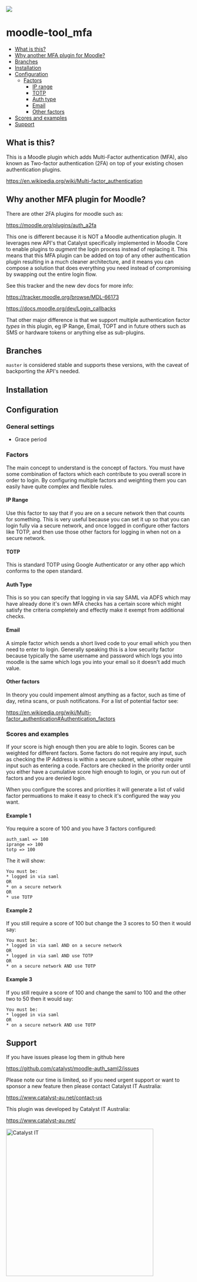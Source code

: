 <a href="https://travis-ci.org/catalyst/moodle-tool_mfa">
<img src="https://travis-ci.org/catalyst/moodle-tool_mfa.svg?branch=master">
</a>

# moodle-tool_mfa

* [What is this?](#what-is-this)
* [Why another MFA plugin for Moodle?](#why-another-mfa-plugin-for-moodle)
* [Branches](#branches)
* [Installation](#installation)
* [Configuration](#configuration)
  * [Factors](#factors)
    * [IP range](#ip-range)
    * [TOTP](#totp)
    * [Auth type](#auth-type)
    * [Email](#email)
    * [Other factors](#other-factors)
* [Scores and examples](#scores-and-examples)
* [Support](#support)

## What is this?

This is a Moodle plugin which adds Multi-Factor authentication (MFA), also known as Two-factor authentication (2FA) on top of your existing chosen authentication plugins.

https://en.wikipedia.org/wiki/Multi-factor_authentication

## Why another MFA plugin for Moodle?

There are other 2FA plugins for moodle such as:

https://moodle.org/plugins/auth_a2fa

This one is different because it is NOT a Moodle authentication plugin. It leverages new API's that Catalyst specifically implemented in Moodle Core to enable plugins to *augment* the login process instead of replacing it. This means that this MFA plugin can be added on top of any other authentication plugin resulting in a much cleaner architecture, and it means you can compose a solution that does everything you need instead of compromising by swapping out the entire login flow.

See this tracker and the new dev docs for more info:

https://tracker.moodle.org/browse/MDL-66173

https://docs.moodle.org/dev/Login_callbacks

That other major difference is that we support multiple authentication factor *types* in this plugin, eg IP Range, Email, TOPT and in future others such as SMS or hardware tokens or anything else as sub-plugins.

## Branches

`master` is considered stable and supports these versions, with the caveat of backporting the API's needed.

## Installation

## Configuration



### General settings

* Grace period


### Factors

The main concept to understand is the concept of factors. You must have some combination of factors which each contribute to you overall score in order to login. By configuring multiple factors and weighting them you can easily have quite complex and flexible rules.

#### IP Range

Use this factor to say that if you are on a secure network then that counts for something. This is very useful because you can set it up so that you can login fully via a secure network, and once logged in configure other factors like TOTP, and then use those other factors for logging in when not on a secure network.

#### TOTP

This is standard TOTP using Google Authenticator or any other app which conforms to the open standard.

#### Auth Type

This is so you can specify that logging in via say SAML via ADFS which may have already done it's own MFA checks has a certain score which might satisfy the criteria completely and effectly make it exempt from additional checks.

#### Email

A simple factor which sends a short lived code to your email which you then need to enter to login. Generally speaking this is a low security factor because typically the same username and password which logs you into moodle is the same which logs you into your email so it doesn't add much value.

#### Other factors

In theory you could impement almost anything as a factor, such as time of day, retina scans, or push notificatons. For a list of potential factor see:

https://en.wikipedia.org/wiki/Multi-factor_authentication#Authentication_factors


### Scores and examples

If your score is high enough then you are able to login. Scores can be weighted for different factors. Some factors do not require any input, such as checking the IP Address is within a secure subnet, while other require input such as entering a code. Factors are checked in the priority order until you either have a cumulative score high enough to login, or you run out of factors and you are denied login.

When you configure the scores and priorities it will generate a list of valid factor permuations to make it easy to check it's configured the way you want.

#### Example 1

You require a score of 100 and you have 3 factors configured:

```
auth_saml => 100
iprange => 100
totp => 100
```

The it will show:

```
You must be:
* logged in via saml
OR
* on a secure network
OR
* use TOTP
```

#### Example 2

If you still require a score of 100 but change the 3 scores to 50 then it would say:

```
You must be:
* logged in via saml AND on a secure network
OR
* logged in via saml AND use TOTP
OR
* on a secure network AND use TOTP
```

#### Example 3

If you still require a score of 100 and change the saml to 100 and the other two to 50 then it would say:

```
You must be:
* logged in via saml
OR
* on a secure network AND use TOTP
```


## Support

If you have issues please log them in github here

https://github.com/catalyst/moodle-auth_saml2/issues

Please note our time is limited, so if you need urgent support or want to
sponsor a new feature then please contact Catalyst IT Australia:

https://www.catalyst-au.net/contact-us

This plugin was developed by Catalyst IT Australia:

https://www.catalyst-au.net/

<img alt="Catalyst IT" src="https://cdn.rawgit.com/CatalystIT-AU/moodle-auth_saml2/master/pix/catalyst-logo.svg" width="400">
